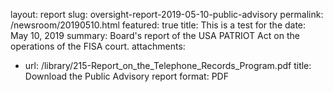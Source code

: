 layout: report
slug: oversight-report-2019-05-10-public-advisory
permalink: /newsroom/20190510.html
featured: true
title: This is a test for the 
date: May 10, 2019
summary: Board's report  of the USA PATRIOT Act on the operations of the FISA court. 
attachments:
  - url: /library/215-Report_on_the_Telephone_Records_Program.pdf
    title: Download the Public Advisory report
    format: PDF
